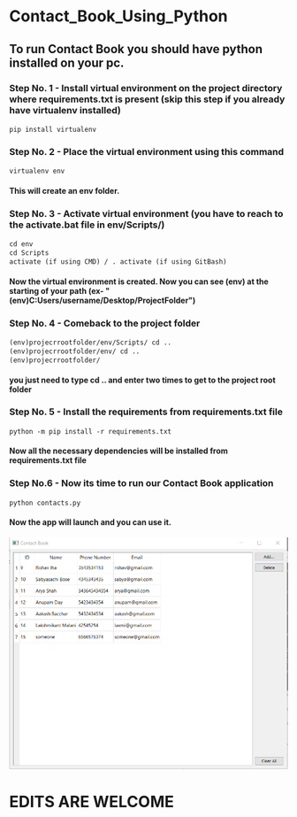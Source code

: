 # Contact_Book_Using_Python

## To run Contact Book you should have python installed on your pc.

### Step No. 1 - Install virtual environment on the project directory where requirements.txt is present (skip this step if you already have virtualenv installed)

```
pip install virtualenv
```
### Step No. 2 - Place the virtual environment using this command

```
virtualenv env
```

#### This will create an env folder.

### Step No. 3 - Activate virtual environment (you have to reach to the activate.bat file in env/Scripts/)

```
cd env
cd Scripts
activate (if using CMD) / . activate (if using GitBash)
```

#### Now the virtual environment is created. Now you can see (env) at the starting of your path (ex- "(env)C:Users/username/Desktop/ProjectFolder")

### Step No. 4 - Comeback to  the project folder

```
(env)projecrrootfolder/env/Scripts/ cd ..
(env)projecrrootfolder/env/ cd ..
(env)projecrrootfolder/
```
#### you just need to type cd .. and enter two times to get to the project root folder

### Step No. 5 - Install the requirements from requirements.txt file

```
python -m pip install -r requirements.txt
```

#### Now  all the necessary dependencies will be installed from requirements.txt file

### Step No.6 - Now its time to run our Contact Book application

```
python contacts.py
```

#### Now the app will launch and you can use it.

![thumb](thumb.PNG)

# EDITS ARE WELCOME
